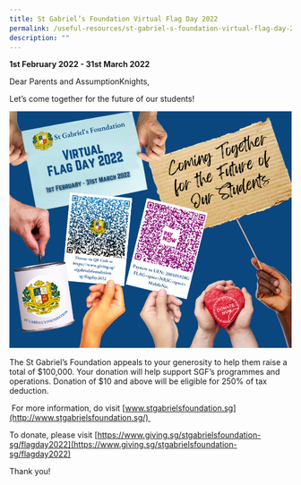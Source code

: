 ```yaml
---
title: St Gabriel’s Foundation Virtual Flag Day 2022
permalink: /useful-resources/st-gabriel-s-foundation-virtual-flag-day-2022/
description: ""
---
```

**1st February 2022 - 31st March 2022**  
  

Dear Parents and AssumptionKnights,

  

Let’s come together for the future of our students!

![St Gabriel’s Foundation Virtual Flag Day 2022](/images/sgfvf.png)

The St Gabriel’s Foundation appeals to your generosity to help them raise a total of $100,000. Your donation will help support SGF’s programmes and operations. Donation of $10 and above will be eligible for 250% of tax deduction.

  

 For more information, do visit [www.stgabrielsfoundation.sg](http://www.stgabrielsfoundation.sg/) 

To donate, please visit [https://www.giving.sg/stgabrielsfoundation-sg/flagday2022](https://www.giving.sg/stgabrielsfoundation-sg/flagday2022)

  

Thank you!